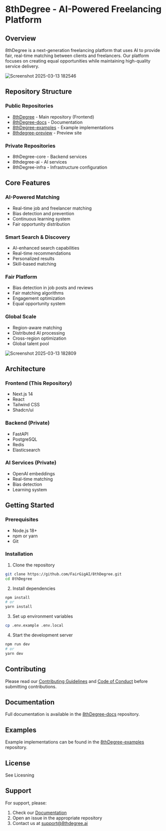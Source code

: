 # 8thDegree - AI-Powered Freelancing Platform

## Overview
8thDegree is a next-generation freelancing platform that uses AI to provide fair, real-time matching between clients and freelancers. Our platform focuses on creating equal opportunities while maintaining high-quality service delivery.

![Screenshot 2025-03-13 182546](https://github.com/user-attachments/assets/976f7561-39f0-4420-ab07-4eecd3f7307d)


## Repository Structure

### Public Repositories
- [8thDegree](https://github.com/FairGigAI/8thDegree) - Main repository (Frontend)
- [8thDegree-docs](https://github.com/FairGigAI/8thDegree-docs) - Documentation
- [8thDegree-examples](https://github.com/FairGigAI/8thDegree-examples) - Example implementations
- [8thdegree-preview](https://github.com/FairGigAI/8thdegree-preview) - Preview site

### Private Repositories
- 8thDegree-core - Backend services
- 8thdegree-ai - AI services
- 8thDegree-infra - Infrastructure configuration

## Core Features

### AI-Powered Matching
- Real-time job and freelancer matching
- Bias detection and prevention
- Continuous learning system
- Fair opportunity distribution

### Smart Search & Discovery
- AI-enhanced search capabilities
- Real-time recommendations
- Personalized results
- Skill-based matching

### Fair Platform
- Bias detection in job posts and reviews
- Fair matching algorithms
- Engagement optimization
- Equal opportunity system

### Global Scale
- Region-aware matching
- Distributed AI processing
- Cross-region optimization
- Global talent pool

![Screenshot 2025-03-13 182809](https://github.com/user-attachments/assets/c40e0324-a08f-4816-9f3e-6e1d864539aa)


## Architecture

### Frontend (This Repository)
- Next.js 14
- React
- Tailwind CSS
- Shadcn/ui

### Backend (Private)
- FastAPI
- PostgreSQL
- Redis
- Elasticsearch

### AI Services (Private)
- OpenAI embeddings
- Real-time matching
- Bias detection
- Learning system

## Getting Started

### Prerequisites
- Node.js 18+
- npm or yarn
- Git

### Installation
1. Clone the repository
```bash
git clone https://github.com/FairGigAI/8thDegree.git
cd 8thDegree
```

2. Install dependencies
```bash
npm install
# or
yarn install
```

3. Set up environment variables
```bash
cp .env.example .env.local
```

4. Start the development server
```bash
npm run dev
# or
yarn dev
```

## Contributing
Please read our [Contributing Guidelines](https://github.com/FairGigAI/8thDegree-docs/blob/main/CONTRIBUTING.md) and [Code of Conduct](https://github.com/FairGigAI/8thDegree-docs/blob/main/CODE_OF_CONDUCT.md) before submitting contributions.

## Documentation
Full documentation is available in the [8thDegree-docs](https://github.com/FairGigAI/8thDegree-docs) repository.

## Examples
Example implementations can be found in the [8thDegree-examples](https://github.com/FairGigAI/8thDegree-examples) repository.

## License
See Licesning 

## Support
For support, please:
1. Check our [Documentation](https://github.com/FairGigAI/8thDegree-docs)
2. Open an issue in the appropriate repository
3. Contact us at support@8thdegree.ai

